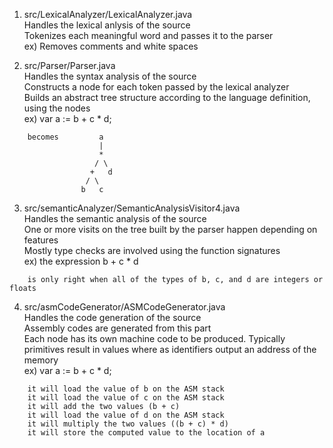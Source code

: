 1) src/LexicalAnalyzer/LexicalAnalyzer.java<br />
Handles the lexical anlysis of the source<br />
Tokenizes each meaningful word and passes it to the parser<br />
ex) Removes comments and white spaces<br />


2) src/Parser/Parser.java<br />
Handles the syntax analysis of the source<br />
Constructs a node for each token passed by the lexical analyzer<br />
Builds an abstract tree structure according to the language definition, using the nodes<br />
ex) var a := b + c * d;<br />
```
	becomes       	a
					|
					*
				   / \
				  +	  d
				 / \
				b   c
```
				
				
3) src/semanticAnalyzer/SemanticAnalysisVisitor4.java<br />
Handles the semantic analysis of the source<br />
One or more visits on the tree built by the parser happen depending on features<br />
Mostly type checks are involved using the function signatures<br />
ex) the expression b + c * d<br />
```
	is only right when all of the types of b, c, and d are integers or floats
```	

4) src/asmCodeGenerator/ASMCodeGenerator.java<br />
Handles the code generation of the source<br />
Assembly codes are generated from this part<br />
Each node has its own machine code to be produced. Typically primitives result in values where as identifiers output an address of the memory<br />
ex) var a := b + c * d;<br />
```
	it will load the value of b on the ASM stack
	it will load the value of c on the ASM stack
	it will add the two values (b + c)
	it will load the value of d on the ASM stack
	it will multiply the two values ((b + c) * d)
	it will store the computed value to the location of a
```
